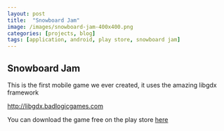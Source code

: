 ```yaml
---
layout: post
title:  "Snowboard Jam"
image: /images/snowboard-jam-400x400.png
categories: [projects, blog]
tags: [application, android, play store, snowboard jam]
---
```


## Snowboard Jam
This is the first mobile game we ever created, it uses the amazing libgdx framework

http://libgdx.badlogicgames.com

You can download the game free on the play store [here](https://play.google.com/store/apps/details?id=com.nab.sgl)